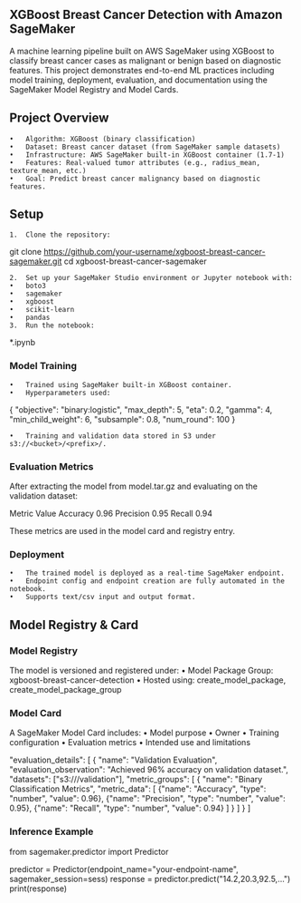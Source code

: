 ## XGBoost Breast Cancer Detection with Amazon SageMaker

A machine learning pipeline built on AWS SageMaker using XGBoost to classify breast cancer cases as malignant or benign based on diagnostic features. This project demonstrates end-to-end ML practices including model training, deployment, evaluation, and documentation using the SageMaker Model Registry and Model Cards.

## Project Overview
	•	Algorithm: XGBoost (binary classification)
	•	Dataset: Breast cancer dataset (from SageMaker sample datasets)
	•	Infrastructure: AWS SageMaker built-in XGBoost container (1.7-1)
	•	Features: Real-valued tumor attributes (e.g., radius_mean, texture_mean, etc.)
	•	Goal: Predict breast cancer malignancy based on diagnostic features.

 ## Setup
	1.	Clone the repository:

git clone https://github.com/your-username/xgboost-breast-cancer-sagemaker.git
cd xgboost-breast-cancer-sagemaker


	2.	Set up your SageMaker Studio environment or Jupyter notebook with:
	•	boto3
	•	sagemaker
	•	xgboost
	•	scikit-learn
	•	pandas
	3.	Run the notebook:

   *.ipynb

### Model Training
	•	Trained using SageMaker built-in XGBoost container.
	•	Hyperparameters used:

{
    "objective": "binary:logistic",
    "max_depth": 5,
    "eta": 0.2,
    "gamma": 4,
    "min_child_weight": 6,
    "subsample": 0.8,
    "num_round": 100
}


	•	Training and validation data stored in S3 under s3://<bucket>/<prefix>/.

### Evaluation Metrics

After extracting the model from model.tar.gz and evaluating on the validation dataset:

Metric	Value
Accuracy	0.96
Precision	0.95
Recall	0.94

These metrics are used in the model card and registry entry.

### Deployment
	•	The trained model is deployed as a real-time SageMaker endpoint.
	•	Endpoint config and endpoint creation are fully automated in the notebook.
	•	Supports text/csv input and output format.

## Model Registry & Card

### Model Registry

The model is versioned and registered under:
	•	Model Package Group: xgboost-breast-cancer-detection
	•	Hosted using: create_model_package, create_model_package_group

### Model Card

A SageMaker Model Card includes:
	•	Model purpose
	•	Owner
	•	Training configuration
	•	Evaluation metrics
	•	Intended use and limitations

"evaluation_details": [
  {
    "name": "Validation Evaluation",
    "evaluation_observation": "Achieved 96% accuracy on validation dataset.",
    "datasets": ["s3://<your-bucket>/validation"],
    "metric_groups": [
      {
        "name": "Binary Classification Metrics",
        "metric_data": [
          {"name": "Accuracy", "type": "number", "value": 0.96},
          {"name": "Precision", "type": "number", "value": 0.95},
          {"name": "Recall", "type": "number", "value": 0.94}
        ]
      }
    ]
  }
]

### Inference Example

from sagemaker.predictor import Predictor

predictor = Predictor(endpoint_name="your-endpoint-name", sagemaker_session=sess)
response = predictor.predict("14.2,20.3,92.5,...")
print(response)

